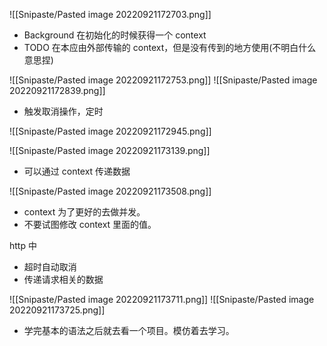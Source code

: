 ![[Snipaste/Pasted image 20220921172703.png]]
- Background 在初始化的时候获得一个 context
- TODO 在本应由外部传输的 context，但是没有传到的地方使用(不明白什么意思捏)

![[Snipaste/Pasted image 20220921172753.png]]
![[Snipaste/Pasted image 20220921172839.png]]
- 触发取消操作，定时

![[Snipaste/Pasted image 20220921172945.png]]


![[Snipaste/Pasted image 20220921173139.png]]
- 可以通过 context 传递数据

![[Snipaste/Pasted image 20220921173508.png]]
- context 为了更好的去做并发。
- 不要试图修改 context 里面的值。

http 中
- 超时自动取消
- 传递请求相关的数据

![[Snipaste/Pasted image 20220921173711.png]]
![[Snipaste/Pasted image 20220921173725.png]]

- 学完基本的语法之后就去看一个项目。模仿着去学习。


